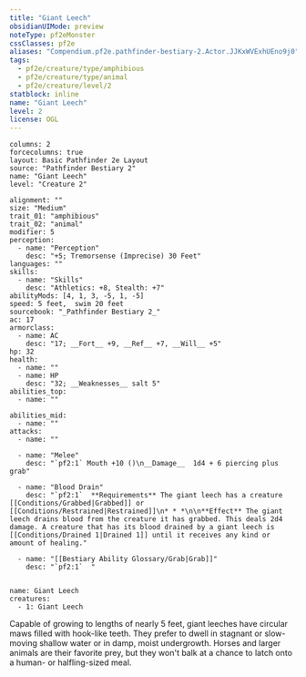 ```yaml
---
title: "Giant Leech"
obsidianUIMode: preview
noteType: pf2eMonster
cssClasses: pf2e
aliases: "Compendium.pf2e.pathfinder-bestiary-2.Actor.JJKxWVExhUEno9j0" 
tags:
  - pf2e/creature/type/amphibious
  - pf2e/creature/type/animal
  - pf2e/creature/level/2
statblock: inline
name: "Giant Leech"
level: 2
license: OGL
---
```


```statblock
columns: 2
forcecolumns: true
layout: Basic Pathfinder 2e Layout
source: "Pathfinder Bestiary 2"
name: "Giant Leech"
level: "Creature 2"

alignment: ""
size: "Medium"
trait_01: "amphibious"
trait_02: "animal"
modifier: 5
perception:
  - name: "Perception"
    desc: "+5; Tremorsense (Imprecise) 30 Feet"
languages: ""
skills:
  - name: "Skills"
    desc: "Athletics: +8, Stealth: +7"
abilityMods: [4, 1, 3, -5, 1, -5]
speed: 5 feet,  swim 20 feet
sourcebook: "_Pathfinder Bestiary 2_"
ac: 17
armorclass:
  - name: AC
    desc: "17; __Fort__ +9, __Ref__ +7, __Will__ +5"
hp: 32
health:
  - name: ""
  - name: HP
    desc: "32; __Weaknesses__ salt 5"
abilities_top:
  - name: ""

abilities_mid:
  - name: ""
attacks:
  - name: ""

  - name: "Melee"
    desc: "`pf2:1` Mouth +10 ()\n__Damage__  1d4 + 6 piercing plus grab"

  - name: "Blood Drain"
    desc: "`pf2:1`  **Requirements** The giant leech has a creature [[Conditions/Grabbed|Grabbed]] or [[Conditions/Restrained|Restrained]]\n* * *\n\n**Effect** The giant leech drains blood from the creature it has grabbed. This deals 2d4 damage. A creature that has its blood drained by a giant leech is [[Conditions/Drained 1|Drained 1]] until it receives any kind or amount of healing."

  - name: "[[Bestiary Ability Glossary/Grab|Grab]]"
    desc: "`pf2:1`  "
 
```

```encounter-table
name: Giant Leech
creatures:
  - 1: Giant Leech
```



Capable of growing to lengths of nearly 5 feet, giant leeches have circular maws filled with hook-like teeth. They prefer to dwell in stagnant or slow-moving shallow water or in damp, moist undergrowth. Horses and larger animals are their favorite prey, but they won't balk at a chance to latch onto a human- or halfling-sized meal.
